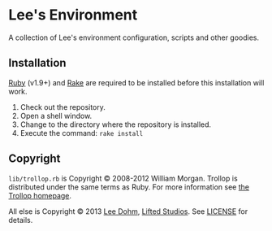 
# Lee's Environment

A collection of Lee's environment configuration, scripts and other goodies.

## Installation

[Ruby][ruby] (v1.9+) and [Rake][rake] are required to be installed before this installation will work.

1. Check out the repository.
1. Open a shell window.
1. Change to the directory where the repository is installed.
1. Execute the command: `rake install`

## Copyright

`lib/trollop.rb` is Copyright &copy; 2008-2012 William Morgan. Trollop is distributed under the same terms as Ruby. For more information see [the Trollop homepage][trollop].

All else is Copyright &copy; 2013 [Lee Dohm][lee], [Lifted Studios][lifted].  See [LICENSE](LICENSE.md) for details.

[lee]: https://github.com/lee-dohm
[lifted]: https://github.com/lifted-studios
[rake]: http://www.rubygems.org/gems/rake
[ruby]: http://www.ruby-lang.org
[trollop]: http://trollop.rubyforge.org/
